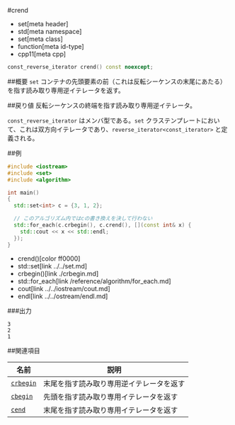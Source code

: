 #crend
* set[meta header]
* std[meta namespace]
* set[meta class]
* function[meta id-type]
* cpp11[meta cpp]

```cpp
const_reverse_iterator crend() const noexcept;
```


##概要
`set` コンテナの先頭要素の前（これは反転シーケンスの末尾にあたる）を指す読み取り専用逆イテレータを返す。


##戻り値
反転シーケンスの終端を指す読み取り専用逆イテレータ。

`const_reverse_iterator` はメンバ型である。`set` クラステンプレートにおいて、これは双方向イテレータであり、`reverse_iterator<const_iterator>` と定義される。


##例
```cpp
#include <iostream>
#include <set>
#include <algorithm>

int main()
{
  std::set<int> c = {3, 1, 2};

  // このアルゴリズム内ではcの書き換えを決して行わない
  std::for_each(c.crbegin(), c.crend(), [](const int& x) {
    std::cout << x << std::endl;
  });
}
```
* crend()[color ff0000]
* std::set[link ../../set.md]
* crbegin()[link ./crbegin.md]
* std::for_each[link /reference/algorithm/for_each.md]
* cout[link ../../iostream/cout.md]
* endl[link ../../ostream/endl.md]

###出力
```
3
2
1
```

##関連項目

| 名前                    | 説明                         |
|-------------------------|------------------------------|
| [`crbegin`](rbegin.md) | 末尾を指す読み取り専用逆イテレータを返す |
| [`cbegin`](begin.md)   | 先頭を指す読み取り専用イテレータを返す   |
| [`cend`](end.md)       | 末尾を指す読み取り専用イテレータを返す   |

